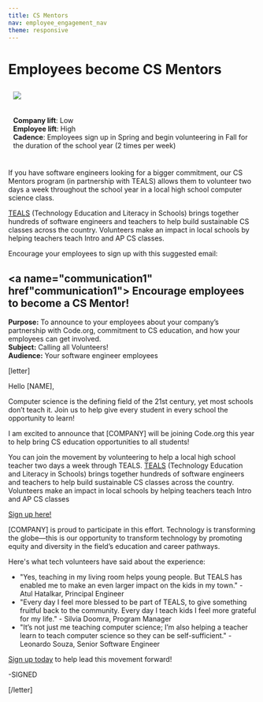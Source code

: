 ```yaml
---
title: CS Mentors
nav: employee_engagement_nav
theme: responsive
---
```


# Employees become CS Mentors

<div class="col-50" style="float:left; padding:10px">

  <img src="/images/employee-engagement/teals.jpg" style="max-width: 100%">
</div>

<div class="col-50" style="float:left; padding:10px">

  <strong>Company lift</strong>: Low<br>
  <strong>Employee lift</strong>: High<br>
  <strong>Cadence</strong>: Employees sign up in Spring and begin volunteering in Fall for the duration of the school year (2 times per week)
  
</div>
 

<div style="clear: both;"></div>

If you have software engineers looking for a bigger commitment, our CS Mentors program (in partnership with TEALS) allows them to volunteer two days a week throughout the school year in a local high school computer science class.

<a href="https://www.tealsk12.org/" target="_blank">TEALS</a> (Technology Education and Literacy in Schools) brings together hundreds of software engineers and teachers to help build sustainable CS classes across the country. Volunteers make an impact in local schools by helping teachers teach Intro and AP CS classes.

Encourage your employees to sign up with this suggested email:

## <a name="communication1" href"communication1"> Encourage employees to become a CS Mentor!</a>

**Purpose:** To announce to your employees about your company’s partnership with Code.org, commitment to CS education, and how your employees can get involved.<br/> 
**Subject:** Calling all Volunteers!<br/> 
**Audience:** Your software engineer employees<br/>

[letter]

Hello [NAME],

Computer science is the defining field of the 21st century, yet most schools don’t teach it. Join us to help give every student in every school the opportunity to learn!

I am excited to announce that [COMPANY] will be joining Code.org this year to help bring CS education opportunities to all students!

You can join the movement by volunteering to help a local high school teacher two days a week through TEALS. [TEALS](https://www.tealsk12.org/) (Technology Education and Literacy in Schools) brings together hundreds of software engineers and teachers to help build sustainable CS classes across the country. Volunteers make an impact in local schools by helping teachers teach Intro and AP CS classes

[Sign up here!](https://www.tealsk12.org/)

[COMPANY] is proud to participate in this effort. Technology is transforming the globe—this is our opportunity to transform technology by promoting equity and diversity in the field’s education and career pathways.

Here's what tech volunteers have said about the experience:

* "Yes, teaching in my living room helps young people. But TEALS has enabled me to make an even larger impact on the kids in my town." - Atul Hatalkar, Principal Engineer
* "Every day I feel more blessed to be part of TEALS, to give something fruitful back to the community. Every day I teach kids I feel more grateful for my life." - Silvia Doomra, Program Manager
* "It’s not just me teaching computer science; I’m also helping a teacher learn to teach computer science so they can be self-sufficient." - Leonardo Souza, Senior Software Engineer

[Sign up today](https://www.tealsk12.org/) to help lead this movement forward!

-SIGNED

[/letter]

